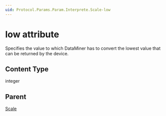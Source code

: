 ```yaml
---
uid: Protocol.Params.Param.Interprete.Scale-low
---
```


# low attribute

Specifies the value to which DataMiner has to convert the lowest value that can be returned by the device.

## Content Type

integer

## Parent

[Scale](xref:Protocol.Params.Param.Interprete.Scale)
